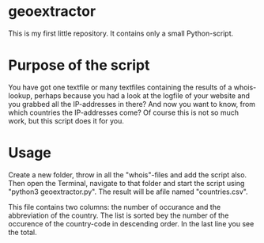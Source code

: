 # geoextractor
This is my first little repository. It contains only a small Python-script.

# Purpose of the script
You have got one textfile or many textfiles containing the results of a whois-lookup, perhaps because you had a look at the logfile of your website and you grabbed all the IP-addresses in there? And now you want to know, from which countries the IP-addresses come? Of course this is not so much work, but this script does it for you.

# Usage
Create a new folder, throw in all the "whois"-files and add the script also.
Then open the Terminal, navigate to that folder and start the script using "python3 geoextractor.py". The result will be afile named "countries.csv".

This file contains two columns: the number of occurance and the abbreviation of the country. The list is sorted bey the number of the occurence of the country-code in descending order. In the last line you see the total.
